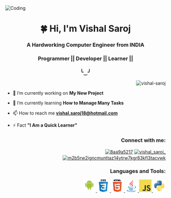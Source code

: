 <img align="center" alt="Coding" width="1000" src="https://media-exp1.licdn.com/dms/image/C4D16AQEPPngjCxvGNA/profile-displaybackgroundimage-shrink_350_1400/0/1628972882653?e=1639612800&v=beta&t=qY6JYZwBXauuioUrL_VPkNrxtvBEhScssAynHxU7jiI">

<h1 align="center">🍀 Hi, I'm Vishal Saroj</h1> 
<h3 align="center">A Hardworking Computer Engineer from INDIA</h3>
<h3 align="center">Programmer || Developer || Learner || </h3>

<h3 align="center">╰‿╯</h3>
<p align="right"> <img src="https://komarev.com/ghpvc/?username=vishal-saroj&label=Profile%20views&color=0e75b6&style=flat" alt="vishal-saroj" /> </p>

- 🔭 I’m currently working on **My New Project**

- 🌱 I’m currently learning **How to Manage Many Tasks**

- 📫 How to reach me **vishal.saroj18@hotmail.com**

- ⚡ Fact **"I Am a Quick Learner"**

<h3 align="right">Connect with me:</h3>
<p align="right">
<a href="https://linkedin.com/in/8aa9a5217" target="blank"><img align="center" src="https://raw.githubusercontent.com/rahuldkjain/github-profile-readme-generator/master/src/images/icons/Social/linked-in-alt.svg" alt="8aa9a5217" height="30" width="40" /></a>
<a href="https://instagram.com/vishal_saroj_" target="blank"><img align="center" src="https://raw.githubusercontent.com/rahuldkjain/github-profile-readme-generator/master/src/images/icons/Social/instagram.svg" alt="vishal_saroj_" height="30" width="40" /></a>
<a href="https://auth.geeksforgeeks.org/user/m2b5rw2igncmunttaz14ytrw7kgr83kfl3tacvwk" target="blank"><img align="center" src="https://raw.githubusercontent.com/rahuldkjain/github-profile-readme-generator/master/src/images/icons/Social/geeks-for-geeks.svg" alt="m2b5rw2igncmunttaz14ytrw7kgr83kfl3tacvwk" height="30" width="40" /></a>
</p>



<h3 align="right">Languages and Tools:</h3>
<p align="right"> <a href="https://developer.android.com" target="_blank"> <img src="https://raw.githubusercontent.com/devicons/devicon/master/icons/android/android-original-wordmark.svg" alt="android" width="40" height="40"/> </a> <a href="https://www.w3schools.com/css/" target="_blank"> <img src="https://raw.githubusercontent.com/devicons/devicon/master/icons/css3/css3-original-wordmark.svg" alt="css3" width="40" height="40"/> </a> <a href="https://www.w3.org/html/" target="_blank"> <img src="https://raw.githubusercontent.com/devicons/devicon/master/icons/html5/html5-original-wordmark.svg" alt="html5" width="40" height="40"/> </a> <a href="https://www.java.com" target="_blank"> <img src="https://raw.githubusercontent.com/devicons/devicon/master/icons/java/java-original.svg" alt="java" width="40" height="40"/> </a> <a href="https://developer.mozilla.org/en-US/docs/Web/JavaScript" target="_blank"> <img src="https://raw.githubusercontent.com/devicons/devicon/master/icons/javascript/javascript-original.svg" alt="javascript" width="40" height="40"/> </a> <a href="https://www.python.org" target="_blank"> <img src="https://raw.githubusercontent.com/devicons/devicon/master/icons/python/python-original.svg" alt="python" width="40" height="40"/> </a> </p>














